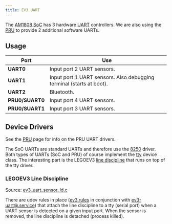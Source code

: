 ```yaml
---
title: EV3 UART
---
```


The [AM1808 SoC](../ev3-processor) has 3 hardware [UART] controllers. We are
also using the [PRU](../ev3-pru) to provide 2 additional software UARTs.

## Usage

Port | Use
-----|----
__UART0__ | Input port 2 UART sensors.
__UART1__ | Input port 1 UART sensors. Also debugging terminal (starts at boot).
__UART2__ | Bluetooth.
__PRU0/SUART0__ | Input port 4 UART sensors.
__PRU0/SUART1__ | Input port 3 UART sensors.


## Device Drivers

See the [PRU](../ev3-pru) page for info on the PRU UART drivers.

The SoC UARTs are standard UARTs and therefore use the
[8250](https://github.com/ev3dev/ev3-kernel/tree/ev3dev-jessie/drivers/tty/serial/8250)
driver. Both types of UARTs (SoC and PRU) of course implement the
[tty](https://github.com/ev3dev/ev3-kernel/tree/ev3dev-jessie/drivers/tty)
device class. The interesting part is the LEGOEV3 [line discipline] that runs
on top of the tty driver.

### LEGOEV3 Line Discipline
Source: [ev3_uart_sensor_ld.c](https://github.com/ev3dev/lego-linux-drivers/blob/ev3dev-jessie/sensors/ev3_uart_sensor_ld.c)

There are udev rules in place ([ev3.rules] in conjunction with [ev3-uart@.service])
that attach the line discipline to a tty (serial port) when a UART sensor is
detected on a given input port. When the sensor is removed, the line discipline
is detached (process killed).

[UART]: https://en.wikipedia.org/wiki/Universal_asynchronous_receiver/transmitter
[line discipline]: https://www.kernel.org/doc/Documentation/serial/tty.txt
[ev3.rules]: https://github.com/ev3dev/ev3-systemd/blob/ev3dev-jessie/debian/ev3.udev#L19
[ev3-uart@.service]: https://github.com/ev3dev/ev3-systemd/blob/ev3dev-jessie/systemd/ev3-uart%40.service
